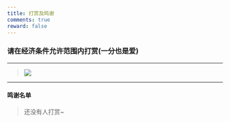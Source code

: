```yaml
---
title: 打赏及鸣谢
comments: true
reward: false
---
```


### **请在经济条件允许范围内打赏(一分也是爱)**

---

<div class="success">

> ![](https://cdn.jsdelivr.net/gh/ShanMuYunQiu/Image/social/allpay.jpg)

</div>

---

#### **鸣谢名单**

<div class="success">

> 还没有人打赏~

</div>
